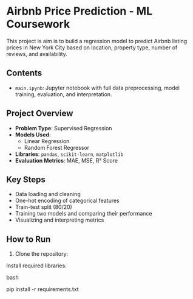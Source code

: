 # Airbnb Price Prediction - ML Coursework

This project is aim is to build a regression model to predict Airbnb listing prices in New York City based on location, property type, number of reviews, and availability.

## Contents

- `main.ipynb`: Jupyter notebook with full data preprocessing, model training, evaluation, and interpretation.

## Project Overview

- **Problem Type**: Supervised Regression
- **Models Used**:
  - Linear Regression
  - Random Forest Regressor
- **Libraries**: `pandas`, `scikit-learn`, `matplotlib`
- **Evaluation Metrics**: MAE, MSE, R² Score

## Key Steps

- Data loading and cleaning
- One-hot encoding of categorical features
- Train-test split (80/20)
- Training two models and comparing their performance
- Visualizing and interpreting metrics

## How to Run

1. Clone the repository:

Install required libraries:

bash

pip install -r requirements.txt
